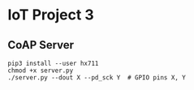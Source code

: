 # IoT Project 3

## CoAP Server

```
pip3 install --user hx711
chmod +x server.py
./server.py --dout X --pd_sck Y  # GPIO pins X, Y

```